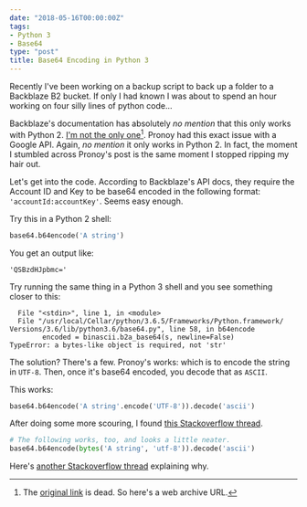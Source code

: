 ```yaml
---
date: "2018-05-16T00:00:00Z"
tags:
- Python 3
- Base64
type: "post"
title: Base64 Encoding in Python 3
---
```


Recently I've been working on a backup script to back up a folder to a
Backblaze B2 bucket. If only I had known I was about to spend an hour
working on four silly lines of python code...

Backblaze's documentation has absolutely *no mention* that this only
works with Python 2. [I'm not the only one][0][^1]. Pronoy had this
exact
issue with a Google API. Again, *no mention* it only works in Python 2.
In fact, the moment I stumbled across Pronoy's post is the same moment I
stopped ripping my hair out.

[0]:https://web.archive.org/web/20181211020351/https://www.pronoy.in/2016/10/20/python-3-5-x-base64-encoding-3/

Let's get into the code. According to Backblaze's API docs, they require
the Account ID and Key to be base64 encoded in the following format:
`'accountId:accountKey'`. Seems easy enough.

Try this in a Python 2 shell:

```python
base64.b64encode('A string')
```

You get an output like:

```text
'QSBzdHJpbmc='
```

Try running the same thing in a Python 3 shell and you see something
closer to this:

```text
  File "<stdin>", line 1, in <module>
  File "/usr/local/Cellar/python/3.6.5/Frameworks/Python.framework/ Versions/3.6/lib/python3.6/base64.py", line 58, in b64encode 
        encoded = binascii.b2a_base64(s, newline=False)
TypeError: a bytes-like object is required, not 'str'
```

The solution? There's a few. Pronoy's works: which is to encode the
string in `UTF-8`. Then, once it's base64 encoded, you decode that as
`ASCII`.

This works:

```python
base64.b64encode('A string'.encode('UTF-8')).decode('ascii')
```

After doing some more scouring, I found [this Stackoverflow thread][1].

```python
# The following works, too, and looks a little neater.
base64.b64encode(bytes('A string', 'utf-8')).decode('ascii')
```

Here's [another Stackoverflow thread][2] explaining why.

[1]: https://stackoverflow.com/questions/40454177/how-to-encode-a-string-with-base64-in-python-3-and-remove-the-new-lines
[2]: https://stackoverflow.com/questions/8908287/why-do-i-need-b-to-encode-a-python-string-with-base64

[^1]:The [original link][id0] is dead. So here's a web archive URL.

[id0]:https://www.pronoy.in/2016/10/20/python-3-5-x-base64-encoding-3/
